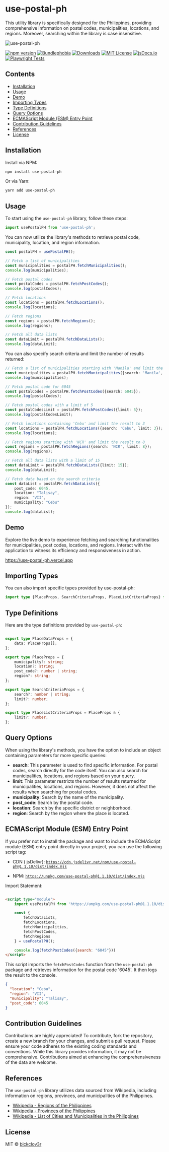 # use-postal-ph

This utility library is specifically designed for the Philippines, providing comprehensive information on postal codes,
municipalities, locations, and regions. Moreover, searching within the library is case insensitive.

![use-postal-ph](https://raw.githubusercontent.com/blckclov3r/use-postal-ph/main/img/use-postal-ph.png)

[![npm version](https://img.shields.io/npm/v/use-postal-ph?style=flat-square&alt=use-postal-ph)](https://www.npmjs.com/package/use-postal-ph)
[![Bundlephobia](https://img.shields.io/bundlephobia/min/use-postal-ph)](https://bundlephobia.com/result?p=use-postal-ph)
[![Downloads](https://img.shields.io/npm/dt/use-postal-ph.svg?style=flat-square)](https://www.npmjs.com/package/use-postal-ph)
[![MIT License](https://img.shields.io/badge/License-MIT-yellow.svg)](https://github.com/blckclov3r)
[![jsDocs.io](https://img.shields.io/badge/jsDocs.io-reference-blue)](https://www.jsdocs.io/package/use-postal-ph)
[![Playwright Tests](https://github.com/blckclov3r/use-postal-ph/actions/workflows/playwright.yml/badge.svg)](https://github.com/blckclov3r/use-postal-ph/actions/workflows/playwright.yml)

## Contents

* [Installation](#installation)
* [Usage](#usage)
* [Demo](#demo)
* [Importing Types](#importing-types)
* [Type Definitions](#type-definitions)
* [Query Options](#query-options)
* [ECMAScript Module (ESM) Entry Point](#ecmascript-module-esm-entry-point)
* [Contribution Guidelines](#contribution-guidelines)
* [References](#references)
* [License](#license)

## Installation

Install via NPM:

```bash
npm install use-postal-ph
```

Or via Yarn:

```bash
yarn add use-postal-ph
```

## Usage

To start using the `use-postal-ph` library, follow these steps:

```typescript
import usePostalPH from 'use-postal-ph';
```

You can now utilize the library's methods to retrieve postal code, municipality, location, and region information.

```typescript
const postalPH = usePostalPH();

// Fetch a list of municipalities
const municipalities = postalPH.fetchMunicipalities();
console.log(municipalities);

// Fetch postal codes
const postalCodes = postalPH.fetchPostCodes();
console.log(postalCodes);

// Fetch locations
const locations = postalPH.fetchLocations();
console.log(locations);

// Fetch regions
const regions = postalPH.fetchRegions();
console.log(regions);

// Fetch all data lists
const dataLimit = postalPH.fetchDataLists();
console.log(dataLimit);
```

You can also specify search criteria and limit the number of results returned:

```typescript
// Fetch a list of municipalities starting with 'Manila' and limit the result to 10
const municipalities = postalPH.fetchMunicipalities({search: 'Manila', limit: 10});
console.log(municipalities);

// Fetch postal code for 6045
const postalCodes = postalPH.fetchPostCodes({search: 6045});
console.log(postalCodes);

// Fetch postal codes with a limit of 5
const postalCodesLimit = postalPH.fetchPostCodes({limit: 5});
console.log(postalCodesLimit);

// Fetch locations containing 'Cebu' and limit the result to 3
const locations = postalPH.fetchLocations({search: 'Cebu', limit: 3});
console.log(locations);

// Fetch regions starting with 'NCR' and limit the result to 8
const regions = postalPH.fetchRegions({search: 'NCR', limit: 8});
console.log(regions);

// Fetch all data lists with a limit of 15
const dataLimit = postalPH.fetchDataLists({limit: 15});
console.log(dataLimit);

// Fetch data based on the search criteria
const dataList = postalPH.fetchDataLists({
    post_code: 6045,
    location: "Talisay",
    region: "VII",
    municipality: "Cebu"
});
console.log(dataList);
```

## Demo

Explore the live demo to experience fetching and searching functionalities for municipalities, post codes, locations,
and regions. Interact with the application to witness its efficiency and responsiveness in action.

https://use-postal-ph.vercel.app

## Importing Types

You can also import specific types provided by use-postal-ph:

```typescript
import type {PlaceProps, SearchCriteriaProps, PlaceListCriteriaProps} from "use-postal-ph";
```

## Type Definitions

Here are the type definitions provided by `use-postal-ph`:

```typescript

export type PlaceDataProps = {
    data: PlaceProps[];
};

export type PlaceProps = {
    municipality?: string;
    location?: string;
    post_code?: number | string;
    region?: string;
};

export type SearchCriteriaProps = {
    search?: number | string;
    limit?: number;
};

export type PlaceListCriteriaProps = PlaceProps & {
    limit?: number;
};
```

## Query Options

When using the library's methods, you have the option to include an object containing parameters for more specific
queries:

- **search**: This parameter is used to find specific information. For postal codes, search directly for the code
  itself. You can also search for municipalities, locations, and regions based on your query.
- **limit**: This parameter restricts the number of results returned for municipalities, locations, and regions.
  However, it does not affect the results when searching for postal codes.
- **municipality**: Search by the name of the municipality.
- **post_code**: Search by the postal code.
- **location**: Search by the specific district or neighborhood.
- **region**: Search by the region where the place is located.

## ECMAScript Module (ESM) Entry Point

If you prefer not to install the package and want to include the ECMAScript module (ESM) entry point directly in your
project, you can use the following script tag:

- CDN (
  jsDelivr): [`https://cdn.jsdelivr.net/npm/use-postal-ph@1.1.10/dist/index.mjs`](https://cdn.jsdelivr.net/npm/use-postal-ph@1.1.10/dist/index.mjs)

- NPM: [`https://unpkg.com/use-postal-ph@1.1.10/dist/index.mjs`](https://unpkg.com/use-postal-ph@1.1.10/dist/index.mjs)

Import Statement:

```html

<script type="module">
    import usePostalPH from 'https://unpkg.com/use-postal-ph@1.1.10/dist/index.mjs';

    const {
        fetchDataLists,
        fetchLocations,
        fetchMunicipalities,
        fetchPostCodes,
        fetchRegions
    } = usePostalPH();

    console.log(fetchPostCodes({search: "6045"}))
</script>
```

This script imports the `fetchPostCodes` function from the `use-postal-ph` package and retrieves information for the
postal code '6045'. It then logs the result to the console.

```json
{
  "location": "Cebu",
  "region": "VII",
  "municipality": "Talisay",
  "post_code": 6045
}
```

## Contribution Guidelines

Contributions are highly appreciated! To contribute, fork the repository, create a new branch for your changes, and
submit a pull request. Please ensure your code adheres to the existing coding standards and conventions. While this
library provides information, it may not be comprehensive. Contributions aimed at enhancing the comprehensiveness of the
data are welcome.

## References

The `use-postal-ph` library utilizes data sourced from Wikipedia, including information on regions, provinces, and
municipalities of the Philippines.

- [Wikipedia - Regions of the Philippines](http://en.wikipedia.org/wiki/Regions_of_the_Philippines)
- [Wikipedia - Provinces of the Philippines](http://en.wikipedia.org/wiki/Provinces_of_the_Philippines)
- [Wikipedia - List of Cities and Municipalities in the Philippines](http://en.wikipedia.org/wiki/List_of_cities_and_municipalities_in_the_Philippines)

## License

MIT &copy; [blckclov3r](https://github.com/blckclov3r/use-postal-ph?tab=MIT-1-ov-file)
